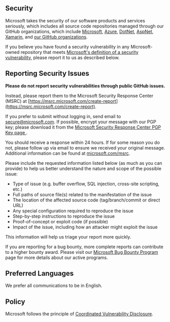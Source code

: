 <!-- BEGIN MICROSOFT SECURITY.MD V0.0.5 BLOCK -->

## Security

Microsoft takes the security of our software products and services seriously, which includes all source code repositories managed through our GitHub organizations, which include [Microsoft](https://github.com/Microsoft), [Azure](https://github.com/Azure), [DotNet](https://github.com/dotnet), [AspNet](https://github.com/aspnet), [Xamarin](https://github.com/xamarin), and [our GitHub organizations](https://opensource.microsoft.com/).

If you believe you have found a security vulnerability in any Microsoft-owned repository that meets [Microsoft's definition of a security vulnerability](https://docs.microsoft.com/en-us/previous-versions/tn-archive/cc751383(v=technet.10)), please report it to us as described below.

## Reporting Security Issues

**Please do not report security vulnerabilities through public GitHub issues.**

Instead, please report them to the Microsoft Security Response Center (MSRC) at [https://msrc.microsoft.com/create-report](https://msrc.microsoft.com/create-report).

If you prefer to submit without logging in, send email to [secure@microsoft.com](mailto:secure@microsoft.com).  If possible, encrypt your message with our PGP key; please download it from the [Microsoft Security Response Center PGP Key page ](https://www.microsoft.com/en-us/msrc/pgp-key-msrc).

You should receive a response within 24 hours. If for some reason you do not, please follow up via email to ensure we received your original message. Additional information can be found at [microsoft.com/msrc](https://www.microsoft.com/msrc).

Please include the requested information listed below (as much as you can provide) to help us better understand the nature and scope of the possible issue:

* Type of issue (e.g. buffer overflow, SQL injection, cross-site scripting, etc.)
* Full paths of source file(s) related to the manifestation of the issue
* The location of the affected source code (tag/branch/commit or direct URL)
* Any special configuration required to reproduce the issue
* Step-by-step instructions to reproduce the issue
* Proof-of-concept or exploit code (if possible)
* Impact of the issue, including how an attacker might exploit the issue

This information will help us triage your report more quickly.

If you are reporting for a bug bounty, more complete reports can contribute to a higher bounty award. Please visit our [Microsoft Bug Bounty Program](https://microsoft.com/msrc/bounty) page for more details about our active programs.

## Preferred Languages

We prefer all communications to be in English.

## Policy

Microsoft follows the principle of [Coordinated Vulnerability Disclosure](https://www.microsoft.com/en-us/msrc/cvd).

<!-- END MICROSOFT SECURITY.MD BLOCK -->
